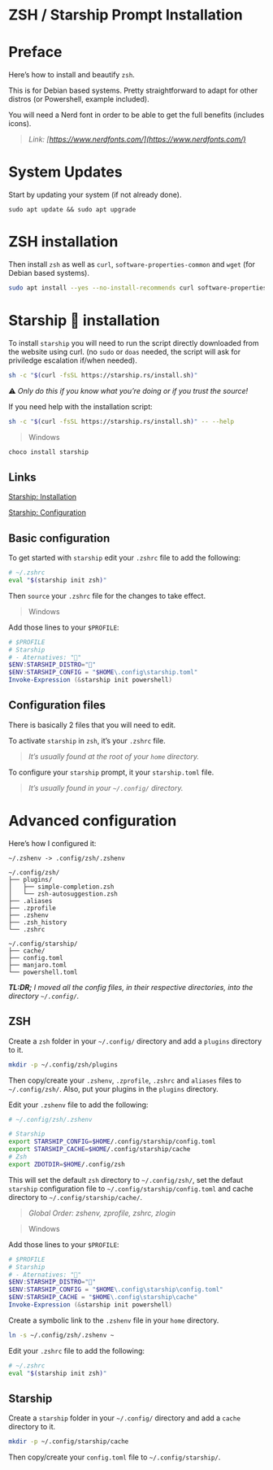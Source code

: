 # ZSH / Starship Prompt Installation


# Preface

Here’s how to install and beautify `zsh`.  

This is for Debian based systems. Pretty straightforward to adapt for other distros (or Powershell, example included).  

You will need a Nerd font in order to be able to get the full benefits (includes icons).  

> *Link: [https://www.nerdfonts.com/](https://www.nerdfonts.com/)*
> 

# System Updates

Start by updating your system (if not already done).

```
sudo apt update && sudo apt upgrade
```

# ZSH installation

Then install `zsh` as well as `curl`, `software-properties-common` and `wget` (for Debian based systems).

```bash
sudo apt install --yes --no-install-recommends curl software-properties-common wget zsh
```

# Starship 🚀 installation

To install `starship` you will need to run the script directly downloaded from the website using curl.
(no `sudo` or `doas` needed, the script will ask for priviledge escalation if/when needed).

```bash
sh -c "$(curl -fsSL https://starship.rs/install.sh)"
```

⚠ *Only do this if you know what you’re doing or if you trust the source!*

If you need help with the installation script:

```bash
sh -c "$(curl -fsSL https://starship.rs/install.sh)" -- --help
```

> Windows
> 

```powershell
choco install starship
```

## Links

[Starship: Installation](https://starship.rs/guide/#%F0%9F%9A%80-installation)

[Starship: Configuration](https://starship.rs/config/)

## Basic configuration

To get started with `starship` edit your `.zshrc` file to add the following:

```bash
# ~/.zshrc
eval "$(starship init zsh)"
```

Then `source` your `.zshrc` file for the changes to take effect.

> Windows
> 

Add those lines to your `$PROFILE`:

```powershell
# $PROFILE
# Starship
# - Aternatives: ""
$ENV:STARSHIP_DISTRO=""
$ENV:STARSHIP_CONFIG = "$HOME\.config\starship.toml"
Invoke-Expression (&starship init powershell)

```

## Configuration files

There is basically 2 files that you will need to edit.

To activate `starship` in `zsh`, it’s your `.zshrc` file.

> *It’s usually found at the root of your `home` directory.*
> 

To configure your `starship` prompt, it your `starship.toml` file.

> *It’s usually found in your `~/.config/` directory.*
> 

# Advanced configuration

Here’s how I configured it:

```shell
~/.zshenv -> .config/zsh/.zshenv

~/.config/zsh/
├── plugins/
│   ├── simple-completion.zsh
│   └── zsh-autosuggestion.zsh
├── .aliases
├── .zprofile
├── .zshenv
├── .zsh_history
└── .zshrc

~/.config/starship/
├── cache/
├── config.toml
├── manjaro.toml
└── powershell.toml
```

***TL:DR;** I moved all the config files, in their respective directories, into the directory `~/.config/`.*

## ZSH

Create a `zsh` folder in your `~/.config/` directory and add a `plugins` directory to it.

```bash
mkdir -p ~/.config/zsh/plugins
```

Then copy/create your `.zshenv`, `.zprofile`, `.zshrc` and `aliases` files to `~/.config/zsh/`. Also, put your plugins in the `plugins` directory.

Edit your `.zshenv` file to add the following:

```bash
# ~/.config/zsh/.zshenv

# Starship
export STARSHIP_CONFIG=$HOME/.config/starship/config.toml
export STARSHIP_CACHE=$HOME/.config/starship/cache
# Zsh
export ZDOTDIR=$HOME/.config/zsh

```

This will set the default `zsh` directory to `~/.config/zsh/`, set the defaut `starship` configuration file to `~/.config/starship/config.toml` and cache directory to `~/.config/starship/cache/`.

> *Global Order: zshenv, zprofile, zshrc, zlogin*
> 

> Windows
> 

Add those lines to your `$PROFILE`:

```powershell
# $PROFILE
# Starship
# - Aternatives: ""
$ENV:STARSHIP_DISTRO=""
$ENV:STARSHIP_CONFIG = "$HOME\.config\starship\config.toml"
$ENV:STARSHIP_CACHE = "$HOME\.config\starship\cache"
Invoke-Expression (&starship init powershell)

```

Create a symbolic link to the `.zshenv` file in your `home` directory.

```bash
ln -s ~/.config/zsh/.zshenv ~

```

Edit your `.zshrc` file to add the following:

```bash
# ~/.zshrc
eval "$(starship init zsh)"

```

## Starship

Create a `starship` folder in your `~/.config/` directory and add a `cache` directory to it.

```bash
mkdir -p ~/.config/starship/cache
```

Then copy/create your `config.toml` file to `~/.config/starship/`.

